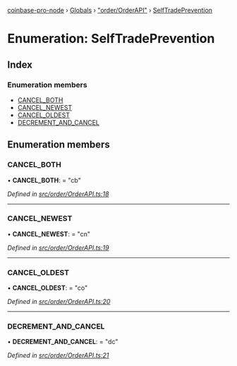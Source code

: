 [coinbase-pro-node](../README.md) › [Globals](../globals.md) › ["order/OrderAPI"](../modules/_order_orderapi_.md) › [SelfTradePrevention](_order_orderapi_.selftradeprevention.md)

# Enumeration: SelfTradePrevention

## Index

### Enumeration members

- [CANCEL_BOTH](_order_orderapi_.selftradeprevention.md#cancel_both)
- [CANCEL_NEWEST](_order_orderapi_.selftradeprevention.md#cancel_newest)
- [CANCEL_OLDEST](_order_orderapi_.selftradeprevention.md#cancel_oldest)
- [DECREMENT_AND_CANCEL](_order_orderapi_.selftradeprevention.md#decrement_and_cancel)

## Enumeration members

### CANCEL_BOTH

• **CANCEL_BOTH**: = "cb"

_Defined in [src/order/OrderAPI.ts:18](https://github.com/bennyn/coinbase-pro-node/blob/1656a9e/src/order/OrderAPI.ts#L18)_

---

### CANCEL_NEWEST

• **CANCEL_NEWEST**: = "cn"

_Defined in [src/order/OrderAPI.ts:19](https://github.com/bennyn/coinbase-pro-node/blob/1656a9e/src/order/OrderAPI.ts#L19)_

---

### CANCEL_OLDEST

• **CANCEL_OLDEST**: = "co"

_Defined in [src/order/OrderAPI.ts:20](https://github.com/bennyn/coinbase-pro-node/blob/1656a9e/src/order/OrderAPI.ts#L20)_

---

### DECREMENT_AND_CANCEL

• **DECREMENT_AND_CANCEL**: = "dc"

_Defined in [src/order/OrderAPI.ts:21](https://github.com/bennyn/coinbase-pro-node/blob/1656a9e/src/order/OrderAPI.ts#L21)_
